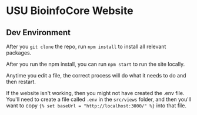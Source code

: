 # USU BioinfoCore Website

## Dev Environment

After you `git clone` the repo, run `npm install` to install all relevant packages.

After you run the npm install, you can run `npm start` to run the site locally.

Anytime you edit a file, the correct process will do what it needs to do and then restart.

If the website isn't working, then you might not have created the .env file. You'll need to create a file called `.env` in the 
`src/views` folder, and then you'll want to copy `{% set baseUrl = "http://localhost:3000/" %}` into that file.
